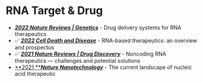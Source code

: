 # RNA Target & Drug

* [_**2022 Nature Reviews | Genetics**_](https://www.nature.com/articles/s41576-021-00439-4) - Drug delivery systems for RNA therapeutics
* ✅ [_**2022 Cell Death and Disease**_](https://www.nature.com/articles/s41419-022-05075-2) - RNA-based therapeutics: an overview and prospectus
* ✅ [_**2021 Nature Reviews | Drug Discovery**_](https://www.nature.com/articles/s41573-021-00219-z) - Noncoding RNA therapeutics — challenges and potential solutions&#x20;
* [**2021 **_**Nature Nanotechnology**_](https://www.nature.com/articles/s41565-021-00898-0) -  The current landscape of nucleic acid therapeutic

